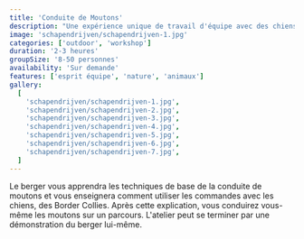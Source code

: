 ```yaml
---
title: 'Conduite de Moutons'
description: "Une expérience unique de travail d'équipe avec des chiens de berger"
image: 'schapendrijven/schapendrijven-1.jpg'
categories: ['outdoor', 'workshop']
duration: '2-3 heures'
groupSize: '8-50 personnes'
availability: 'Sur demande'
features: ['esprit équipe', 'nature', 'animaux']
gallery:
  [
    'schapendrijven/schapendrijven-1.jpg',
    'schapendrijven/schapendrijven-2.jpg',
    'schapendrijven/schapendrijven-3.jpg',
    'schapendrijven/schapendrijven-4.jpg',
    'schapendrijven/schapendrijven-5.jpg',
    'schapendrijven/schapendrijven-6.jpg',
    'schapendrijven/schapendrijven-7.jpg',
  ]
---
```


Le berger vous apprendra les techniques de base de la conduite de moutons et vous enseignera comment utiliser les commandes avec les chiens, des Border Collies. Après cette explication, vous conduirez vous-même les moutons sur un parcours. L'atelier peut se terminer par une démonstration du berger lui-même.

